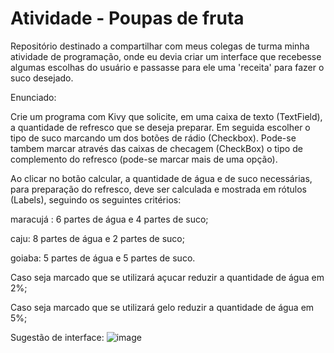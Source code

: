 # Atividade - Poupas de fruta
Repositório destinado a compartilhar com meus colegas de turma minha atividade de programação, onde eu devia criar um interface que recebesse algumas escolhas do usuário e passasse para ele uma 'receita' para fazer o suco desejado.

Enunciado:

Crie um programa com Kivy que solicite, em uma caixa de texto (TextField), a quantidade de refresco que se deseja preparar. Em seguida escolher o tipo de suco marcando um dos botões de rádio (Checkbox). Pode-se tambem marcar através das caixas de checagem (CheckBox) o tipo de complemento do refresco (pode-se marcar mais de uma opção).

Ao clicar no botão calcular, a quantidade de água e de suco necessárias, para preparação do refresco, deve ser calculada e mostrada em rótulos (Labels), seguindo os seguintes critérios:

maracujá : 6 partes de água e 4 partes de suco;

caju: 8 partes de água e 2 partes de suco;

goiaba: 5 partes de água e 5 partes de suco.

Caso seja marcado que se utilizará açucar reduzir a quantidade de água em 2%;

Caso seja marcado que se utilizará gelo reduzir a quantidade de água em 5%;



Sugestão de interface:
![image](https://user-images.githubusercontent.com/74626734/192275862-e2d023e0-1ddd-49c1-bbb4-cbf742e2ccbe.png)

